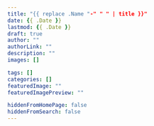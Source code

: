 ```yaml
---
title: "{{ replace .Name "-" " " | title }}"
date: {{ .Date }}
lastmod: {{ .Date }}
draft: true
author: ""
authorLink: ""
description: ""
images: []

tags: []
categories: []
featuredImage: ""
featuredImagePreview: ""

hiddenFromHomePage: false
hiddenFromSearch: false
---
```


